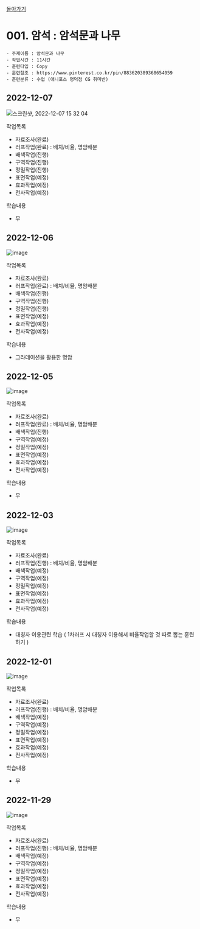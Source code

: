 [돌아가기](/Object-Natural/README.md)

# 001. 암석 : 암석문과 나무

```
- 주제이름 : 암석문과 나무
- 작업시간 : 11시간
- 훈련타입 : Copy
- 훈련참조 : https://www.pinterest.co.kr/pin/883620389368654059
- 훈련분류 : 수업 (애니포스 명덕점 CG 취미반)
```

## 2022-12-07
![스크린샷, 2022-12-07 15 32 04](https://user-images.githubusercontent.com/77244047/206105978-729047a8-ae70-40ba-84a3-6284fc60acee.png)

작업목록
- 자료조사(완료)
- 러프작업(완료) : 배치/비율, 명암배분
- 배색작업(진행) 
- 구역작업(진행)
- 정밀작업(진행)
- 표면작업(예정)
- 효과작업(예정)
- 전사작업(예정)

학습내용
- 무

## 2022-12-06
![image](https://user-images.githubusercontent.com/77244047/205934680-0ffcf74c-4b74-4239-be6f-0533a5e3fea0.png)

작업목록
- 자료조사(완료)
- 러프작업(완료) : 배치/비율, 명암배분
- 배색작업(진행) 
- 구역작업(진행)
- 정밀작업(진행)
- 표면작업(예정)
- 효과작업(예정)
- 전사작업(예정)

학습내용
- 그라데이션을 활용한 명암

## 2022-12-05
![image](https://user-images.githubusercontent.com/77244047/205524100-2698501f-15a0-4482-b393-17d97a0bdb3f.png)

작업목록
- 자료조사(완료)
- 러프작업(완료) : 배치/비율, 명암배분
- 배색작업(진행)
- 구역작업(예정)
- 정밀작업(예정)
- 표면작업(예정)
- 효과작업(예정)
- 전사작업(예정)

학습내용
- 무

## 2022-12-03
![image](https://user-images.githubusercontent.com/77244047/205424232-ac003b9d-b588-475b-bbb3-485ff316e7e5.png)

작업목록
- 자료조사(완료)
- 러프작업(진행) : 배치/비율, 명암배분
- 배색작업(예정)
- 구역작업(예정)
- 정밀작업(예정)
- 표면작업(예정)
- 효과작업(예정)
- 전사작업(예정)

학습내용
- 대칭자 이용관련 학습 ( 1차러프 시 대칭자 이용해서 비율작업할 것 따로 뽑는 훈련하기 )

## 2022-12-01
![image](https://user-images.githubusercontent.com/77244047/205065882-b0b50a08-7d43-44f2-acef-7f2a31a4415a.png)

작업목록
- 자료조사(완료)
- 러프작업(진행) : 배치/비율, 명암배분
- 배색작업(예정)
- 구역작업(예정)
- 정밀작업(예정)
- 표면작업(예정)
- 효과작업(예정)
- 전사작업(예정)

학습내용
- 무

## 2022-11-29
![image](https://user-images.githubusercontent.com/77244047/204543621-2c6be8c0-7a33-43bf-8adc-85266cea87bd.png)

작업목록
- 자료조사(완료)
- 러프작업(진행) : 배치/비율, 명암배분
- 배색작업(예정)
- 구역작업(예정)
- 정밀작업(예정)
- 표면작업(예정)
- 효과작업(예정)
- 전사작업(예정)

학습내용
- 무
